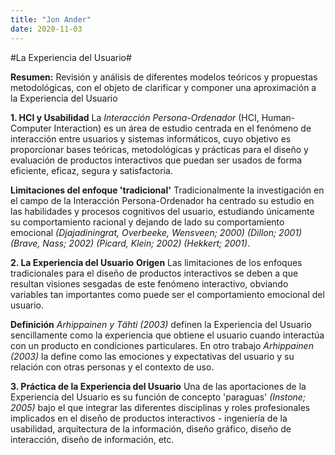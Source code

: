 ```yaml
---
title: "Jon Ander"
date: 2020-11-03
---
```


#La Experiencia del Usuario#

__Resumen:__ Revisión y análisis de diferentes modelos teóricos y propuestas metodológicas, con el objeto de clarificar y componer una aproximación a la Experiencia del Usuario

__1. HCI y Usabilidad__
La _Interacción Persona-Ordenador_ (HCI, Human-Computer Interaction) es un área de estudio centrada en el fenómeno de interacción entre usuarios y sistemas informáticos, cuyo objetivo es proporcionar bases teóricas, metodológicas y prácticas para el diseño y evaluación de productos interactivos que puedan ser usados de forma eficiente, eficaz, segura y satisfactoria.

__Limitaciones del enfoque 'tradicional'__
Tradicionalmente la investigación en el campo de la Interacción Persona-Ordenador ha centrado su estudio en las habilidades y procesos cognitivos del usuario, estudiando únicamente su comportamiento racional y dejando de lado su comportamiento emocional _(Djajadiningrat, Overbeeke, Wensveen; 2000) (Dillon; 2001) (Brave, Nass; 2002) (Picard, Klein; 2002) (Hekkert; 2001)_.

__2.  La Experiencia del Usuario__
__Origen__
Las limitaciones de los enfoques tradicionales para el diseño de productos interactivos se deben a que resultan visiones sesgadas de este fenómeno interactivo, obviando variables tan importantes como puede ser el comportamiento emocional del usuario.

__Definición__ 
_Arhippainen y Tähti (2003)_ definen la Experiencia del Usuario sencillamente como la experiencia que obtiene el usuario cuando interactúa con un producto en condiciones particulares. En otro trabajo _Arhippainen (2003)_ la define como las emociones y expectativas del usuario y su relación con otras personas y el contexto de uso.

__3. Práctica de la Experiencia del Usuario__
Una de las aportaciones de la Experiencia del Usuario es su función de concepto 'paraguas' _(Instone; 2005)_ bajo el que integrar las diferentes disciplinas y roles profesionales implicados en el diseño de productos interactivos - ingeniería de la usabilidad, arquitectura de la información, diseño gráfico, diseño de interacción, diseño de información, etc. 